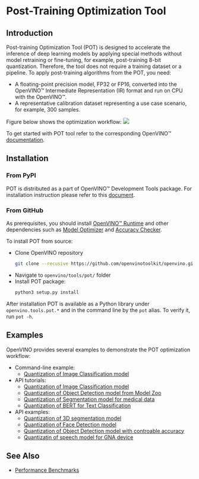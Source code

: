 # Post-Training Optimization Tool

## Introduction

Post-training Optimization Tool (POT) is designed to accelerate the inference of deep learning models by applying
special methods without model retraining or fine-tuning, for example, post-training 8-bit quantization. Therefore, the tool does not
require a training dataset or a pipeline. To apply post-training algorithms from the POT, you need:
* A floating-point precision model, FP32 or FP16, converted into the OpenVINO&trade; Intermediate Representation (IR) format
and run on CPU with the OpenVINO&trade;.
* A representative calibration dataset representing a use case scenario, for example, 300 samples.

Figure below shows the optimization workflow:
![](docs/images/workflow_simple.svg)

To get started with POT tool refer to the corresponding OpenVINO&trade; [documentation](https://docs.openvino.ai/2023.1/openvino_docs_model_optimization_guide.html).

## Installation
### From PyPI
POT is distributed as a part of OpenVINO&trade; Development Tools package. For installation instruction please refer to this [document](https://docs.openvino.ai/2023.1/openvino_docs_install_guides_install_dev_tools.html).

### From GitHub
As prerequisites, you should install [OpenVINO&trade; Runtime](https://docs.openvino.ai/2023.1/openvino_docs_install_guides_overview.html) and other dependencies such as [Model Optimizer](https://docs.openvino.ai/2023.1/openvino_docs_MO_DG_Deep_Learning_Model_Optimizer_DevGuide.html) and [Accuracy Checker](https://docs.openvino.ai/2023.1/omz_tools_accuracy_checker.html).

To install POT from source:
- Clone OpenVINO repository
   ```sh
   git clone --recusive https://github.com/openvinotoolkit/openvino.git
   ```
- Navigate to `openvino/tools/pot/` folder
- Install POT package:
   ```sh
   python3 setup.py install
   ```

After installation POT is available as a Python library under `openvino.tools.pot.*` and in the command line by the `pot` alias. To verify it, run `pot -h`. 


## Examples

OpenVINO provides several examples to demonstrate the POT optimization workflow:

* Command-line example:
  * [Quantization of Image Classification model](https://docs.openvino.ai/2023.1/pot_configs_examples_README.html)
* API tutorials:
  * [Quantization of Image Classification model](https://github.com/openvinotoolkit/openvino_notebooks/tree/main/notebooks/301-tensorflow-training-openvino)
  * [Quantization of Object Detection model from Model Zoo](https://github.com/openvinotoolkit/openvino_notebooks/tree/main/notebooks/111-yolov5-quantization-migration)
  * [Quantization of Segmentation model for medical data](https://github.com/openvinotoolkit/openvino_notebooks/tree/main/notebooks/110-ct-segmentation-quantize)
  * [Quantization of BERT for Text Classification](https://github.com/openvinotoolkit/openvino_notebooks/tree/main/notebooks/105-language-quantize-bert)
* API examples:
  * [Quantization of 3D segmentation model](https://github.com/openvinotoolkit/openvino/tree/master/tools/pot/openvino/tools/pot/api/samples/3d_segmentation)
  * [Quantization of Face Detection model](https://github.com/openvinotoolkit/openvino/tree/master/tools/pot/openvino/tools/pot/api/samples/face_detection)
  * [Quantization of Object Detection model with controable accuracy](https://github.com/openvinotoolkit/openvino/tree/master/tools/pot/openvino/tools/pot/api/samples/object_detection)
  * [Quantizatin of speech model for GNA device](https://github.com/openvinotoolkit/openvino/tree/master/tools/pot/openvino/tools/pot/api/samples/speech)


## See Also

* [Performance Benchmarks](https://docs.openvino.ai/2023.1/openvino_docs_performance_benchmarks.html)
